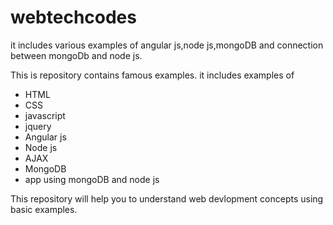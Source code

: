 # webtechcodes
it includes various examples of angular js,node js,mongoDB and connection between mongoDb and node js.

This is repository contains famous examples.
it includes examples of
<ul>
  <li>HTML</li>
  <li>CSS</li>
  <li>javascript</li>
  <li>jquery</li>
  <li>Angular js</li>
  <li>Node js</li>
  <li>AJAX</li>
  <li>MongoDB</li>
  <li>app using mongoDB and node js</li>
  </ul>
  
 This repository will help you to understand web devlopment concepts using basic examples.
